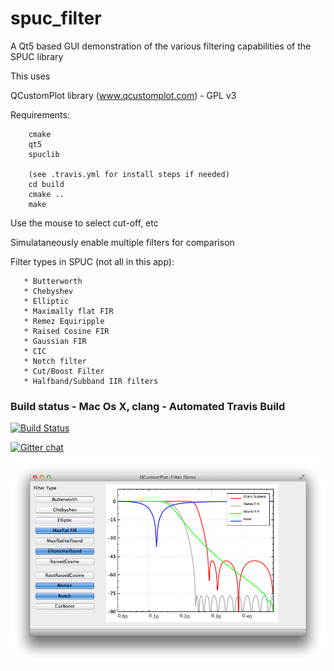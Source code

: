 spuc_filter
===========

A Qt5 based GUI demonstration of the various filtering capabilities of the SPUC library

This uses 

QCustomPlot library (www.qcustomplot.com) - GPL v3

Requirements:

		cmake
		qt5
		spuclib

		(see .travis.yml for install steps if needed)
		cd build
		cmake ..
		make


Use the mouse to select cut-off, etc

Simulataneously enable multiple filters for comparison

Filter types in SPUC (not all in this app):

	   * Butterworth
	   * Chebyshev
	   * Elliptic
	   * Maximally flat FIR
	   * Remez Equiripple
	   * Raised Cosine FIR
	   * Gaussian FIR
	   * CIC
	   * Notch filter
	   * Cut/Boost Filter
	   * Halfband/Subband IIR filters
	   

### Build status - Mac Os X, clang - Automated Travis Build
[![Build Status](https://travis-ci.org/audiofilter/spuc_filter.png)](https://travis-ci.org/audiofilter/spuc_filter)

[![Gitter chat](https://badges.gitter.im/audiofilter/spuc.png)](https://gitter.im/audiofilter/spuc)

![Demo App](app.png "Demo App")
